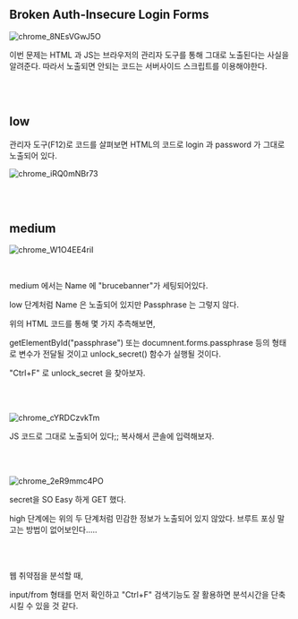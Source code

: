## Broken Auth-Insecure Login Forms

![chrome_8NEsVGwJ5O](https://user-images.githubusercontent.com/79683414/136742423-f87a39c4-a8c0-4b60-bfbe-354e7843f168.png)

이번 문제는 HTML 과 JS는 브라우저의 관리자 도구를 통해 그대로 노출된다는 사실을 알려준다. 따라서 노출되면 안되는 코드는 서버사이드 스크립트를 이용해야한다.

<br><br>

## low

관리자 도구(F12)로 코드를 살펴보면 HTML의 코드로 login 과 password 가 그대로 노출되어 있다.

![chrome_iRQ0mNBr73](https://user-images.githubusercontent.com/79683414/136742942-2ceab9e3-4805-45a0-87d3-0628158bf5ca.png)

<br><BR>

## medium

![chrome_W1O4EE4riI](https://user-images.githubusercontent.com/79683414/136745905-8288daef-02f8-4b2a-9cf7-b6ab11a0f353.png)

<br>

medium 에서는 Name 에 "brucebanner"가 세팅되어있다. 

low 단계처럼 Name 은 노출되어 있지만 Passphrase 는 그렇지 않다.

위의 HTML 코드를 통해 몇 가지 추측해보면,

getElementById("passphrase") 또는 documnent.forms.passphrase 등의 형태로 변수가 전달될 것이고 unlock_secret()  함수가 실행될 것이다.

"Ctrl+F" 로 unlock_secret 을 찾아보자.

<br><BR>

![chrome_cYRDCzvkTm](https://user-images.githubusercontent.com/79683414/136747146-0edf10a9-fd2f-45b8-b3e6-07d4035b2204.png)

JS 코드로 그대로 노출되어 있다;; 복사해서 콘솔에 입력해보자.

<br><BR>

![chrome_2eR9mmc4PO](https://user-images.githubusercontent.com/79683414/136747414-f89495da-2391-48c8-841c-03b4b5990d1f.png)

secret을 SO Easy 하게 GET 했다.

high 단계에는 위의 두 단계처럼 민감한 정보가 노출되어 있지 않았다. 브루트 포싱 말고는 방법이 없어보인다.....

<br><br>

웹 취약점을 분석할 때,

input/from 형태를 먼저 확인하고 "Ctrl+F" 검색기능도 잘 활용하면 분석시간을 단축시킬 수 있을 것 같다.